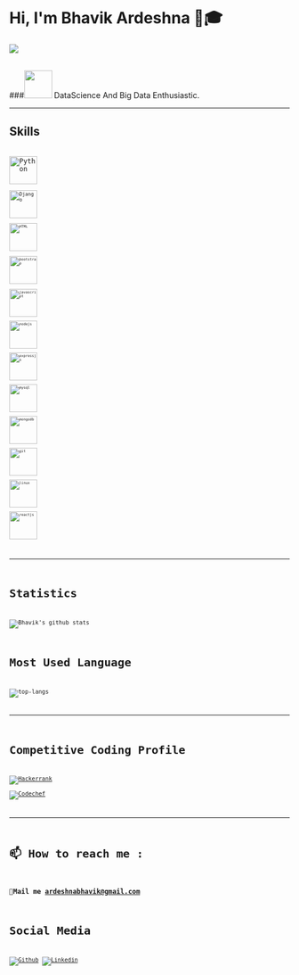 # Hi, I'm Bhavik Ardeshna 👋🎓
<img src="https://camo.githubusercontent.com/40dff491d4e8123af55298ef908faedb66c463e5/68747470733a2f2f6d656469612e67697068792e636f6d2f6d656469612f57556c706c634d704f43456d5447427442572f67697068792e676966" >
<br />
<br />


###<img src="https://media.giphy.com/media/VgCDAzcKvsR6OM0uWg/giphy.gif" width="50"> DataScience And Big Data Enthusiastic.

---

      
## Skills

<code> <img title="Python" height="50" src="https://www.vectorlogo.zone/logos/python/python-icon.svg"/> <code>
<code> <img title="Django" height="50" src="https://www.vectorlogo.zone/logos/djangoproject/djangoproject-ar21.svg"/> <code>
<code> <img title="HTML" height="50" src="https://www.vectorlogo.zone/logos/w3_html5/w3_html5-icon.svg" /> </code>
<code> <img title="bootstrap" height="50" src="https://www.vectorlogo.zone/logos/getbootstrap/getbootstrap-ar21.svg" /> </code>
<code> <img title="javascript" height="50" src="https://www.vectorlogo.zone/logos/javascript/javascript-horizontal.svg"/></code>
<code> <img title="nodejs" height="50" src="https://www.vectorlogo.zone/logos/nodejs/nodejs-horizontal.svg"/></code>
<code> <img title="expressjs" height="50" src="https://www.vectorlogo.zone/logos/expressjs/expressjs-ar21.svg"/></code>
<code> <img title="mysql" height="50" src="https://www.vectorlogo.zone/logos/mysql/mysql-horizontal.svg"/></code>
<code> <img title="mongodb" height="50" src="https://www.vectorlogo.zone/logos/mongodb/mongodb-ar21.svg"></code>
<code> <img title="git" height="50" src="https://www.vectorlogo.zone/logos/git-scm/git-scm-ar21.svg"/></code>
<code> <img title="linux" height="50" src="https://www.vectorlogo.zone/logos/linux/linux-ar21.svg"/></code>
<code> <img title="reactjs" height="50" src="https://www.vectorlogo.zone/logos/reactjs/reactjs-icon.svg"/></code>

  
---

# Statistics #

![Bhavik's github stats](https://github-readme-stats.vercel.app/api?username=Bhavik-Ardeshna&show_icons=true&title_color=ffd1dc&icon_color=79ff97&text_color=ffd1dc&bg_color=151515)


# Most Used Language #

![top-langs](https://github-readme-stats.vercel.app/api/top-langs?username=Bhavik-Ardeshna&show_icons=true&title_color=fff&icon_color=79ff97&text_color=9f9f9f&bg_color=151515)

---

# Competitive Coding Profile #

[![Hackerrank](https://img.shields.io/badge/-hackerrank-7cfc00?style=flat&labelColor=7cfc00&logo=hackerrank&logoColor=white)](https://www.hackerrank.com/ardeshnabhavik)	
[![Codechef](https://img.shields.io/badge/-Codechef-909090?style=flat&labelColor=909090&logo=Codechef&logoColor=white)](https://www.codechef.com/users/arvik_123)

---

# 📫 How to reach me : #
### 💌Mail me [ardeshnabhavik@gmail.com]()


# Social Media #
[![Github](https://img.shields.io/badge/-Github-000?style=flat&logo=Github&logoColor=white)](https://github.com/Bhavik-Ardeshna)
[![Linkedin](https://img.shields.io/badge/-LinkedIn-blue?style=flat&logo=Linkedin&logoColor=white)](https://www.linkedin.com/in/bhavik-ardeshna-a4494a1b0/)

